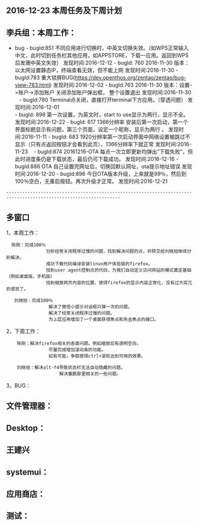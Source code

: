 ## 2016-12-23 本周任务及下周计划

## 李兵组：本周工作：

                

   - bug
    - bugId:851 不同应用进行切换时，中英文切换失效。（如WPS正常输入中文，此时切到任务栏其他应用，如APPSTORE，下载一应用。返回到WPS后发珊中英文失效） 发现时间:2016-12-12
    - bugId: 760 2016-11-30 版本：以太网设置静态IP，终端查看无效，但不能上网  发现时间:2016-11-30
    - bugId:783 重大锁屏BUG(https://dev.openthos.org/zentao/zentao/bug-view-783.html)	发现时间:2016-12-02
    - bugId:763  2016-11-30 版本：设置->账户->添加账户 关闭添加账户弹出框， 整个设置退出   发现时间:2016-11-30
    - bugId:780 Terminal点关闭，直接打开terminal下方应用。（穿透问题） 发现时间:2016-12-01   
    - bugId: 898 第一次设置，为英文时，start to use显示为两行，显示不全。           发现时间:2016-12-22
    - bugId: 617 1366分辨率 安装后第一次启动，第一个界面标题显示有问题，第三个页面，设定一个昵称，显示为两行 。 发现时间:2016-11-11
    - bugId: 683  1920分辨率第一次启动界面中网络设置被跳过不显示（只有点返回按钮才会看到此页），1366分辨率下就正常   发现时间:2016-11-23
    - bugId:874   20161216-OTA 每点一次立即更新均弹出“下载失败”，但此时进度条仍是下载状态，最后仍可下载成功。  发现时间:2016-12-16 
    - bugId:886  OTA 自己设置完网址后，切换回默认网址，ota提示地址错误    发现时间:2016-12-20 
    - bugId:896 今日OTA版本升级，上来就是99％，然后到100％空白，无重启按钮。再次升级才正常。 发现时间:2016-12-21
    
    -----------------------------------------------------------------------------------------------------------------
    
## 多窗口
1，本周工作：

      陈刚：完成100％
                   分析经常关闭程序过慢的问题，找到解决问题的点，并转交给刘晓旭继续分析解决。
                   成功下载代码编译安装linux用户体验版的firefox。
                   找到user agent控制点的代码，为我们自动定义访问网站的模式奠定基础（例如桌面版，手机版）
                   找到缩放网页内容的位置，使得firefox的显示内容正常化，没有过大突兀的感觉了。

       刘晓旭：完成100％
                    解决了微信小提示对话框只弹一次的问题。
                    解决了经常关闭程序过慢的问题。
                    为上层应用增加了一个桌面获得焦点和失去焦点的接口。
                   

2，下周工作：

        陈刚：解决firefox相关的各类问题。例如缩放后有透明空白。
                    尽量完成增加滚动条的功能。
                    如有可能，争取使得ctrl+滚轮达到可用的效果。

        刘晓旭：解决alt-f4导致状态栏无法自动隐藏的问题。
                        解决董鹏那里相关的一些问题。
                        
3，BUG：
   

    

## 文件管理器：  


## Desktop：  


## 王建兴
  

## systemui：
     

## 应用商店：
 
 
## 测试：
